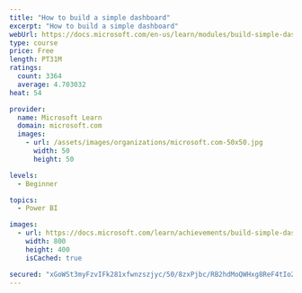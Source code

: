 ```yaml
---
title: "How to build a simple dashboard"
excerpt: "How to build a simple dashboard"
webUrl: https://docs.microsoft.com/en-us/learn/modules/build-simple-dashboard/
type: course
price: Free
length: PT31M
ratings:
  count: 3364
  average: 4.703032
heat: 54

provider:
  name: Microsoft Learn
  domain: microsoft.com
  images:
    - url: /assets/images/organizations/microsoft.com-50x50.jpg
      width: 50
      height: 50

levels:
  - Beginner

topics:
  - Power BI

images:
  - url: https://docs.microsoft.com/learn/achievements/build-simple-dashboard-social.png
    width: 800
    height: 400
    isCached: true

secured: "xGoWSt3myFzvIFk281xfwnzszjyc/50/8zxPjbc/RB2hdMoQWHxg8ReF4tIo2zHFTxS+MiuUOq8L9uur4rD1pR2eJt9NdD+mLQpTf+yOemQKLS2B2qcxTGXjVAgtK/fOca7bwmXB0gggiw/XkhU8Cui4sjjSoPseKR0zS+lqFMn5KLpI0chYSc4an+4/xlDLkx3GEX6z3LkCZ5uD/9cKgiMMS7RM6z9zVRyeVtA29TMxbAK6Ucwl+7y2YdWG41d8HPNjlwOijAyO+k4/5z1BtXv17QIjFmRVS8jowR0TqdKTc6vuyv5vVmX+0vtKXMjOskp4Mb2tTn4hhGSUCfBxWqHMC9x6jamrY0R5pOot9AyIOo+PUnOFS276Gx7CwnXEzHIWnoEeBxYXo5d53jCAviiy2FUfcDtsJteB8KCHHks=;R/bNLmJH7izI4JDhfqILYQ=="
---
```


